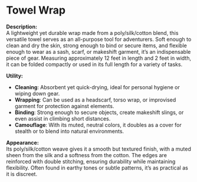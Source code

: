# Towel Wrap

**Description:**  
A lightweight yet durable wrap made from a poly/silk/cotton blend, this versatile towel serves as an all-purpose tool for adventurers. Soft enough to clean and dry the skin, strong enough to bind or secure items, and flexible enough to wear as a sash, scarf, or makeshift garment, it’s an indispensable piece of gear. Measuring approximately 12 feet in length and 2 feet in width, it can be folded compactly or used in its full length for a variety of tasks.

**Utility:**

- **Cleaning**: Absorbent yet quick-drying, ideal for personal hygiene or wiping down gear.  
- **Wrapping**: Can be used as a headscarf, torso wrap, or improvised garment for protection against elements.  
- **Binding**: Strong enough to secure objects, create makeshift slings, or even assist in climbing short distances.  
- **Camouflage**: With its muted, neutral colors, it doubles as a cover for stealth or to blend into natural environments.  

**Appearance:**  
Its poly/silk/cotton weave gives it a smooth but textured finish, with a muted sheen from the silk and a softness from the cotton. The edges are reinforced with double stitching, ensuring durability while maintaining flexibility. Often found in earthy tones or subtle patterns, it’s as practical as it is discreet.
